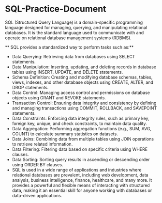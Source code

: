 # SQL-Practice-Document

SQL (Structured Query Language) is a domain-specific programming language designed for managing, querying, and manipulating relational databases. It is the standard language used to communicate with and operate on relational database management systems (RDBMS).

** SQL provides a standardized way to perform tasks such as:**

- Data Querying: Retrieving data from databases using SELECT statements.
- Data Manipulation: Inserting, updating, and deleting records in database tables using INSERT, UPDATE, and DELETE statements.
- Schema Definition: Creating and modifying database schemas, tables, views, indexes, and other database objects using CREATE, ALTER, and DROP statements.
- Data Control: Managing access control and permissions on database objects using GRANT and REVOKE statements.
- Transaction Control: Ensuring data integrity and consistency by defining and managing transactions using COMMIT, ROLLBACK, and SAVEPOINT statements.
- Data Constraints: Enforcing data integrity rules, such as primary key, foreign key, unique, and check constraints, to maintain data quality.
- Data Aggregation: Performing aggregation functions (e.g., SUM, AVG, COUNT) to calculate summary statistics on datasets.
- Data Joins: Combining data from multiple tables using JOIN operations to retrieve related information.
- Data Filtering: Filtering data based on specific criteria using WHERE clauses.
- Data Sorting: Sorting query results in ascending or descending order using ORDER BY clauses.
- SQL is used in a wide range of applications and industries where relational databases are prevalent, including web development, data analysis, business intelligence, finance, healthcare, and many more. It provides a powerful and flexible means of interacting with structured data, making it an essential skill for anyone working with databases or data-driven applications.





